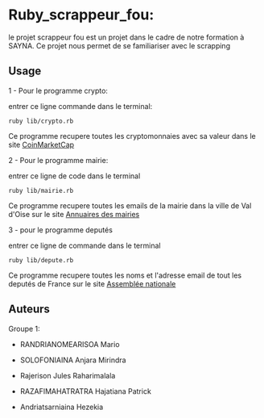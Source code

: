# Ruby_scrappeur_fou:

le projet scrappeur fou est un projet dans le cadre de notre formation à SAYNA. Ce projet nous permet de se familiariser avec le scrapping




## Usage

1 - Pour le programme crypto:

entrer ce ligne commande dans le terminal:

```
ruby lib/crypto.rb
```
Ce programme recupere toutes les cryptomonnaies avec sa valeur dans le site [CoinMarketCap](https://coinmarketcap.com/all/views/all/)

2 - Pour le programme mairie:

entrer ce ligne de code dans le terminal

```
ruby lib/mairie.rb
```
Ce programme recupere toutes les emails de la mairie dans la ville de Val d'Oise sur le site [Annuaires des mairies](http://annuaire-des-mairies.com/val-d-oise.html)

3 - pour le programme deputés

entrer ce ligne de commande dans le terminal

```
ruby lib/depute.rb
```
Ce programme recupere toutes les noms et l'adresse email de tout les deputés de France sur le site [Assemblée nationale](http://www2.assemblee-nationale.fr/deputes/liste/alphabetique)
## Auteurs

Groupe 1:

- RANDRIANOMEARISOA Mario

- SOLOFONIAINA Anjara Mirindra

- Rajerison Jules Raharimalala

- RAZAFIMAHATRATRA Hajatiana Patrick

- Andriatsarniaina Hezekia
